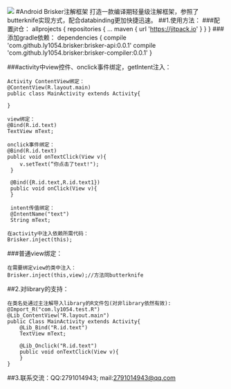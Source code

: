 [![](https://jitpack.io/v/ly1054/brisker.svg)](https://jitpack.io/#ly1054/brisker)
#Android Brisker注解框架
    打造一款编译期轻量级注解框架，参照了
    butterknife实现方式，配合databinding更加快捷迅速。
##1.使用方法：
###配置jit仓：
    allprojects {
    		repositories {
    			...
    			maven { url 'https://jitpack.io' }
    		}
    	}
###添加gradle依赖：
    dependencies {
    	        compile 'com.github.ly1054.brisker:brisker-api:0.0.1'
    	        compile 'com.github.ly1054.brisker:brisker-compiler:0.0.1'
    	}

###activity中view控件、onclick事件绑定，getIntent注入：

    Activity ContentView绑定：
    @ContentView(R.layout.main)
    public class MainActivity extends Activity{

    }

    view绑定：
    @Bind(R.id.text)
    TextView mText;

    onclick事件绑定：
    @Bind(R.id.text)
    public void onTextClick(View v){
        v.setText(“你点击了text!");
     }

     @Bind({R.id.text,R.id.text1})
     public void onClick(View v){
     }

     intent传值绑定：
     @IntentName("text")
     String mText;

    在activity中注入依赖所需代码：
    Brisker.inject(this);

###普通view绑定：

    在需要绑定view的类中注入：
    Brisker.inject(this,view);//方法同butterknife

##2.对library的支持：

    在类名处通过主注解导入library的R文件包(对非library依然有效):
    @Import_R("com.ly1054.test.R")
    @Lib_ContentView("R.layout.main")
    public Class MainActivity extends Activity{
        @Lib_Bind("R.id.text")
        TextView mText;

        @Lib_Onclick("R.id.text")
        public void onTextClick(View v){
        }
    }

##3.联系交流：QQ:2791014943;  mail:2791014943@qq.com

